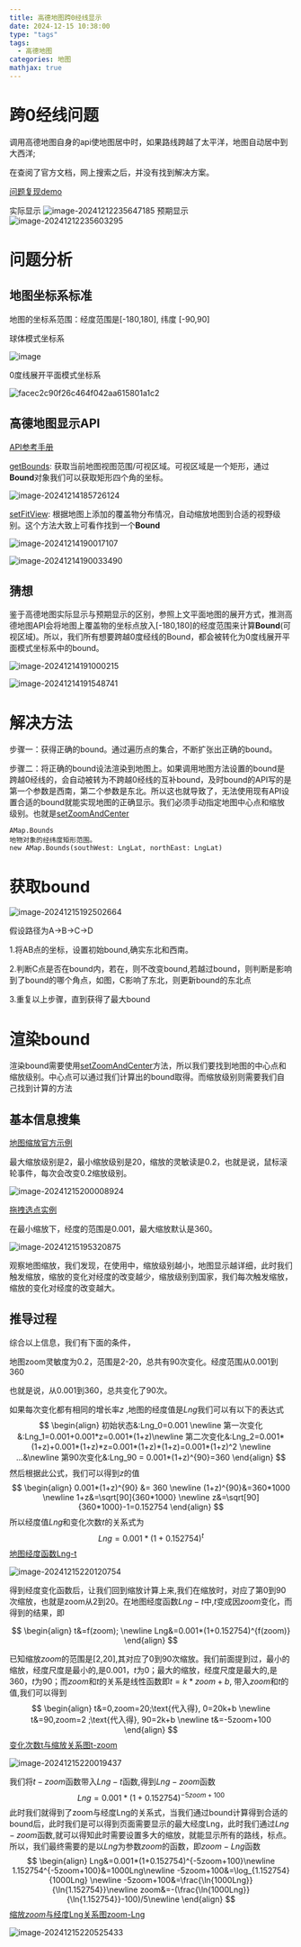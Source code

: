 ```yaml
---
title: 高德地图跨0经线显示
date: 2024-12-15 10:38:00
type: "tags"
tags:
  - 高德地图
categories: 地图
mathjax: true
---
```



# 跨0经线问题

调用高德地图自身的api使地图居中时，如果路线跨越了太平洋，地图自动居中到大西洋;

在查阅了官方文档，网上搜索之后，并没有找到解决方案。

[问题复现demo](https://codepen.io/xiaowinter/pen/EaYgOVY?editors=1011)

<!-- more -->
实际显示
![image-20241212235647185](https://typora-huang-cong.oss-cn-shanghai.aliyuncs.com/image-20241212235647185.png)
预期显示
![image-20241212235603295](https://typora-huang-cong.oss-cn-shanghai.aliyuncs.com/image-20241212235603295.png)



# 问题分析

## 地图坐标系标准

地图的坐标系范围：经度范围是[-180,180], 纬度 [-90,90]

球体模式坐标系

![image](https://typora-huang-cong.oss-cn-shanghai.aliyuncs.com/image.png)

0度线展开平面模式坐标系

![facec2c90f26c464f042aa615801a1c2](https://typora-huang-cong.oss-cn-shanghai.aliyuncs.com/facec2c90f26c464f042aa615801a1c2.jpg)

## 高德地图显示API

[API参考手册](https://lbs.amap.com/api/javascript-api-v2/documentation)

[getBounds](https://lbs.amap.com/api/javascript-api-v2/documentation#mapgetbounds): 获取当前地图视图范围/可视区域。可视区域是一个矩形，通过**Bound**对象我们可以获取矩形四个角的坐标。

![image-20241214185726124](https://typora-huang-cong.oss-cn-shanghai.aliyuncs.com/image-20241214185726124.png)



[setFitView](https://lbs.amap.com/api/javascript-api-v2/documentation#mapsetfitview): 根据地图上添加的覆盖物分布情况，自动缩放地图到合适的视野级别。这个方法大致上可看作找到一个**Bound**

![image-20241214190017107](https://typora-huang-cong.oss-cn-shanghai.aliyuncs.com/image-20241214190017107.png)

![image-20241214190033490](https://typora-huang-cong.oss-cn-shanghai.aliyuncs.com/image-20241214190033490.png)

## 猜想



鉴于高德地图实际显示与预期显示的区别，参照上文平面地图的展开方式，推测高德地图API会将地图上覆盖物的坐标点放入[-180,180]的经度范围来计算**Bound**(可视区域)。所以，我们所有想要跨越0度经线的Bound，都会被转化为0度线展开平面模式坐标系中的bound。

![image-20241214191000215](https://typora-huang-cong.oss-cn-shanghai.aliyuncs.com/image-20241214191000215.png)

![image-20241214191548741](https://typora-huang-cong.oss-cn-shanghai.aliyuncs.com/image-20241214191548741.png)



# 解决方法

步骤一：获得正确的bound。通过遍历点的集合，不断扩张出正确的bound。

步骤二：将正确的bound设法渲染到地图上。如果调用地图方法设置的bound是跨越0经线的，会自动被转为不跨越0经线的互补bound，及时bound的API写的是第一个参数是西南，第二个参数是东北。所以这也就导致了，无法使用现有API设置合适的bound就能实现地图的正确显示。我们必须手动指定地图中心点和缩放级别。也就是[setZoomAndCenter](https://lbs.amap.com/api/javascript-api-v2/documentation#mapsetzoomandcenter)

```
AMap.Bounds
地物对象的经纬度矩形范围。
new AMap.Bounds(southWest: LngLat, northEast: LngLat)
```



# 获取bound

![image-20241215192502664](https://typora-huang-cong.oss-cn-shanghai.aliyuncs.com/image-20241215192502664.png)

假设路径为A->B->C->D

1.将AB点的坐标，设置初始bound,确实东北和西南。

2.判断C点是否在bound内，若在，则不改变bound,若越过bound，则判断是影响到了bound的哪个角点，如图，C影响了东北，则更新bound的东北点

3.重复以上步骤，直到获得了最大bound

# 渲染bound

渲染bound需要使用[setZoomAndCenter](https://lbs.amap.com/api/javascript-api-v2/documentation#mapsetzoomandcenter)方法，所以我们要找到地图的中心点和缩放级别。中心点可以通过我们计算出的bound取得。而缩放级别则需要我们自己找到计算的方法

## 基本信息搜集

[地图缩放官方示例](https://lbs.amap.com/demo/amap-ui/demos/amap-ui-basiccontrol/zoom)

最大缩放级别是2，最小缩放级别是20，缩放的灵敏读是0.2，也就是说，鼠标滚轮事件，每次会改变0.2缩放级别。

![image-20241215200008924](https://typora-huang-cong.oss-cn-shanghai.aliyuncs.com/image-20241215200008924.png)



[拖拽选点实例](https://lbs.amap.com/demo/amap-ui/demos/amap-ui-positionpicker/position-picker)

在最小缩放下，经度的范围是0.001，最大缩放默认是360。

![image-20241215195320875](https://typora-huang-cong.oss-cn-shanghai.aliyuncs.com/image-20241215195320875.png)



观察地图缩放，我们发现，在使用中，缩放级别越小，地图显示越详细，此时我们触发缩放，缩放的变化对经度的改变越少，缩放级别到国家，我们每次触发缩放，缩放的变化对经度的改变越大。

## 推导过程

综合以上信息，我们有下面的条件，

地图zoom灵敏度为0.2，范围是2-20，总共有90次变化。经度范围从0.001到360

也就是说，从0.001到360，总共变化了90次。



如果每次变化都有相同的增长率$z$ ,地图的经度值是$Lng$我们可以有以下的表达式
$$
\begin{align}
初始状态&:Lng_0=0.001 \newline
第一次变化&:Lng_1=0.001+0.001*z=0.001*(1+z)\newline
第二次变化&:Lng_2=0.001*(1+z)+0.001*(1+z)*z=0.001*(1+z)*(1+z)=0.001*(1+z)^2 \newline
...&\newline
第90次变化&:Lng_90 = 0.001*(1+z)^{90}=360
\end{align}
$$
然后根据此公式，我们可以得到$z$的值
$$
\begin{align}
0.001*(1+z)^{90} &= 360 \newline
(1+z)^{90}&=360*1000 \newline
1+z&=\sqrt[90]{360*1000} \newline
z&=\sqrt[90]{360*1000}-1=0.152754
\end{align}
$$
所以经度值$Lng$和变化次数$t$的关系式为
$$
Lng = 0.001*(1+0.152754)^{t}
$$
[地图经度函数Lng-t](https://www.desmos.com/calculator/ia4dnvha2w)



![image-20241215220120754](https://typora-huang-cong.oss-cn-shanghai.aliyuncs.com/image-20241215220120754.png)





得到经度变化函数后，让我们回到缩放计算上来,我们在缩放时，对应了第0到90次缩放，也就是zoom从2到20。在地图经度函数$Lng-t$中,$t$变成因$zoom$变化，而得到的结果，即

$$
\begin{align}
t&=f(zoom); \newline
Lng&=0.001*(1+0.152754)^{f(zoom)}
\end{align}
$$




已知缩放$zoom$的范围是[2,20],其对应了0到90次缩放。我们前面提到过，最小的缩放，经度尺度是最小的,是0.001，$t$为0；最大的缩放，经度尺度是最大的,是360，$t$为90；而$zoom$和$t$的关系是线性函数即$t=k*zoom+b$, 带入$zoom$和$t$的值,我们可以得到
$$
\begin{align}
t&=0,zoom=20;\text{代入得},
0=20k+b \newline
t&=90,zoom=2 ;\text{代入得},
90=2k+b \newline
t&=-5zoom+100
\end{align}
$$
[变化次数t与缩放关系图t-zoom](https://www.desmos.com/calculator/6tgrgfuasw)

![image-20241215220019437](https://typora-huang-cong.oss-cn-shanghai.aliyuncs.com/image-20241215220019437.png)

我们将$t-zoom$函数带入$Lng-t$函数,得到$Lng-zoom$函数
$$
Lng=0.001*(1+0.152754)^{-5zoom+100}
$$
此时我们就得到了zoom与经度Lng的关系式，当我们通过bound计算得到合适的bound后，此时我们是可以得到页面需要显示的最大经度Lng，此时我们通过$Lng-zoom$函数,就可以得知此时需要设置多大的缩放，就能显示所有的路线，标点。所以，我们最终需要的是以$Lng$为参数$zoom$的函数，即$zoom-Lng$函数
$$
\begin{align}
Lng&=0.001*(1+0.152754)^{-5zoom+100}\newline
1.152754^{-5zoom+100}&=1000Lng\newline
-5zoom+100&=\log_{1.152754}{1000Lng} \newline
-5zoom+100&=\frac{\ln{1000Lng}}{\ln{1.152754}}\newline
zoom&=-(\frac{\ln{1000Lng}}{\ln{1.152754}}-100)/5\newline
\end{align}
$$
[缩放$zoom$与经度Lng关系图zoom-Lng](https://www.desmos.com/calculator/2czbv6sy38)

![image-20241215220525433](https://typora-huang-cong.oss-cn-shanghai.aliyuncs.com/image-20241215220525433.png)



